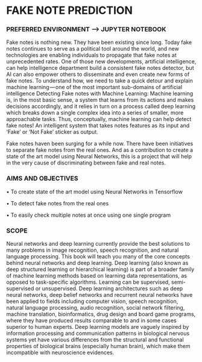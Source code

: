 # FAKE NOTE PREDICTION


### PREFERRED ENVIRONMENT --> JUPYTER NOTEBOOK 

Fake notes is nothing new. They have been existing since long. Today fake notes continues to serve as a political tool around the world, and new technologies are enabling individuals to propagate that fake notes at unprecedented rates.
One of those new developments, artificial intelligence, can help intelligence department build a consistent fake notes detector, but AI can also empower others to disseminate and even create new forms of fake notes. To understand how, we need to take a quick detour and explain machine learning — one of the most important sub-domains of artificial intelligence
Detecting Fake notes with Machine Learning:
Machine learning is, in the most basic sense, a system that learns from its actions and makes decisions accordingly, and it relies in turn on a process called deep learning which breaks down a single complex idea into a series of smaller, more approachable tasks. Thus, conceptually, machine learning can help detect fake notes! An intelligent system that takes notes features as its input and ‘Fake’ or ‘Not Fake’ sticker as output.

Fake notes haven been surging for a while now. There have been initiatives to separate fake notes from the real ones. And as a contribution to create a state of the art model using Neural Networks, this is a project that will help in the very cause of discriminating between fake and real notes.

### AIMS AND OBJECTIVES
•	To create state of the art model using Neural Networks in Tensorflow

•	To detect fake notes from the real ones

•	To easily check multiple notes at once using one single program


### SCOPE

Neural networks and deep learning currently provide the best solutions to many problems in image recognition, speech recognition, and natural language processing. This book will teach you many of the core concepts behind neural networks and deep learning. Deep learning (also known as deep structured learning or hierarchical learning) is part of a broader family of machine learning methods based on learning data representations, as opposed to task-specific algorithms. Learning can be supervised, semi-supervised or unsupervised.
Deep learning architectures such as deep neural networks, deep belief networks and recurrent neural networks have been applied to fields including computer vision, speech recognition, natural language processing, audio recognition, social network filtering, machine translation, bioinformatics, drug design and board game programs, where they have produced results comparable to and in some cases superior to human experts.
Deep learning models are vaguely inspired by information processing and communication patterns in biological nervous systems yet have various differences from the structural and functional properties of biological brains (especially human brain), which make them incompatible with neuroscience evidences.

